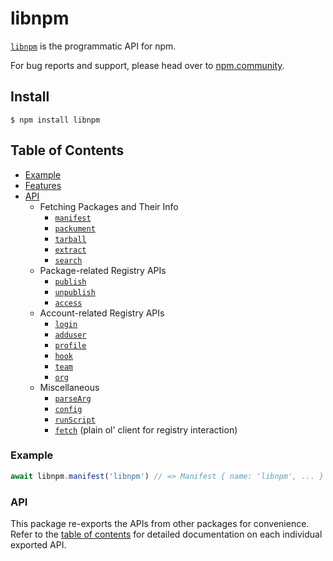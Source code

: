 # libnpm

[`libnpm`](https://github.com/npm/libnpm) is the programmatic API for npm.

For bug reports and support, please head over to [npm.community](https://npm.community).


## Install

`$ npm install libnpm`

## Table of Contents

* [Example](#example)
* [Features](#features)
* [API](#api)
  * Fetching Packages and Their Info
    * [`manifest`](https://www.npmjs.com/package/pacote#manifest)
    * [`packument`](https://www.npmjs.com/package/pacote#packument)
    * [`tarball`](https://www.npmjs.com/package/pacote#tarball)
    * [`extract`](https://www.npmjs.com/package/pacote#extract)
    * [`search`](https://npm.im/libnpmsearch)
  * Package-related Registry APIs
    * [`publish`]()
    * [`unpublish`](#unpublish)
    * [`access`](https://npm.im/libnpmaccess)
  * Account-related Registry APIs
    * [`login`](https://www.npmjs.com/package/npm-profile#login)
    * [`adduser`](https://www.npmjs.com/package/npm-profile#adduser)
    * [`profile`](https://npm.im/npm-profile)
    * [`hook`](https://npm.im/libnpmhook)
    * [`team`](https://npm.im/libnpmteam)
    * [`org`](https://npm.im/libnpmorg)
  * Miscellaneous
    * [`parseArg`](https://npm.im/npm-package-arg)
    * [`config`](https://npm.im/libnpmconfig)
    * [`runScript`](https://www.npmjs.com/package/npm-lifecycle)
    * [`fetch`](https://npm.im/npm-registry-fetch) (plain ol' client for registry interaction)

### Example

```javascript
await libnpm.manifest('libnpm') // => Manifest { name: 'libnpm', ... }
```

### API

This package re-exports the APIs from other packages for convenience. Refer to
the [table of contents](#table-of-contents) for detailed documentation on each
individual exported API.
